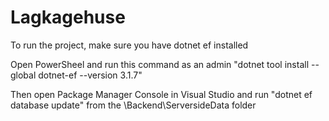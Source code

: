 # Lagkagehuse

To run the project, make sure you have dotnet ef installed

Open PowerSheel and run this command as an admin
"dotnet tool install --global dotnet-ef --version 3.1.7"

Then open Package Manager Console in Visual Studio and run
"dotnet ef database update" from the \Backend\ServersideData folder
